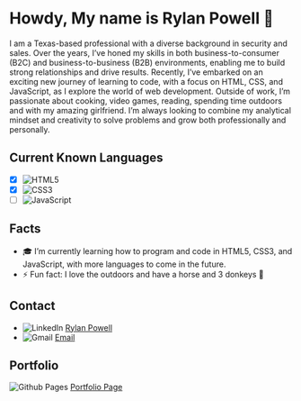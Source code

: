 # Howdy, My name is Rylan Powell 🤠

I am a Texas-based professional with a diverse background in security and sales. Over the years, I’ve honed my skills in both business-to-consumer (B2C) and business-to-business (B2B) environments, enabling me to build strong relationships and drive results. Recently, I’ve embarked on an exciting new journey of learning to code, with a focus on HTML, CSS, and JavaScript, as I explore the world of web development. Outside of work, I’m passionate about cooking, video games, reading, spending time outdoors and with my amazing girlfriend. I’m always looking to combine my analytical mindset and creativity to solve problems and grow both professionally and personally.

## Current Known Languages
- [x] ![HTML5](https://img.shields.io/badge/html5-%23E34F26.svg?style=for-the-badge&logo=html5&logoColor=white)
- [x] ![CSS3](https://img.shields.io/badge/css3-%231572B6.svg?style=for-the-badge&logo=css3&logoColor=white)
- [ ] ![JavaScript](https://img.shields.io/badge/javascript-%23323330.svg?style=for-the-badge&logo=javascript&logoColor=%23F7DF1E)
 
## Facts
- 🎓 I’m currently learning how to program and code in HTML5, CSS3, and JavaScript, with more languages to come in the future.
- ⚡ Fun fact: I love the outdoors and have a horse and 3 donkeys 🫏

## Contact
- ![LinkedIn](https://img.shields.io/badge/linkedin-%230077B5.svg?style=for-the-badge&logo=linkedin&logoColor=white) [Rylan Powell](https://www.linkedin.com/in/rylan-powell-88b988351)
- ![Gmail](https://img.shields.io/badge/Gmail-D14836?style=for-the-badge&logo=gmail&logoColor=white) [Email](mailto:rylanjpowell@gmail.com)

## Portfolio
![Github Pages](https://img.shields.io/badge/github%20pages-121013?style=for-the-badge&logo=github&logoColor=white) [Portfolio Page](https://rylanjp.github.io/Portfolio-1/)
